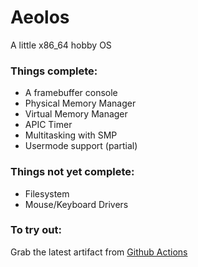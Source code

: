 # Aeolos
A little x86_64 hobby OS

### Things complete:
* A framebuffer console
* Physical Memory Manager
* Virtual Memory Manager
* APIC Timer
* Multitasking with SMP
* Usermode support (partial)

### Things not yet complete:
* Filesystem
* Mouse/Keyboard Drivers

### To try out:
Grab the latest artifact from [Github Actions](https://github.com/chocabloc/aeolos/actions)
